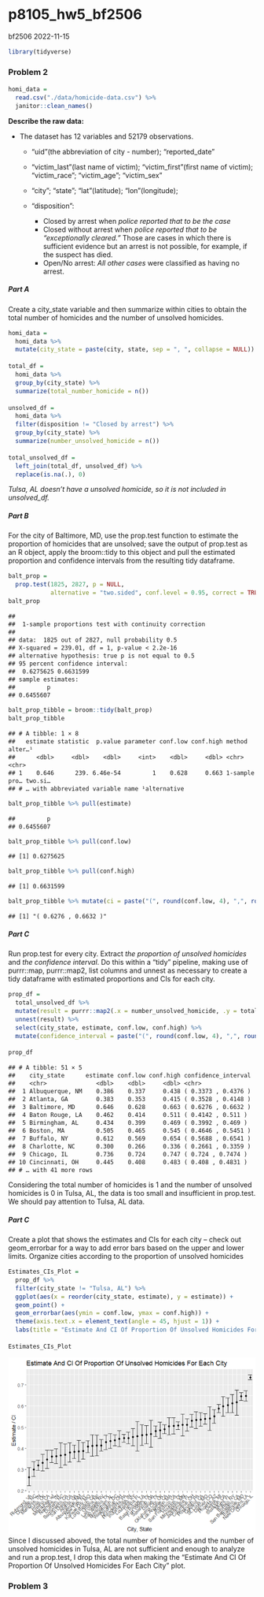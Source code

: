 p8105_hw5_bf2506
================
bf2506
2022-11-15

``` r
library(tidyverse)
```

### Problem 2

``` r
homi_data = 
  read.csv("./data/homicide-data.csv") %>%
  janitor::clean_names()
```

**Describe the raw data:**

- The dataset has 12 variables and 52179 observations.

  - “uid”(the abbreviation of city - number); “reported_date”

  - “victim_last”(last name of victim); “victim_first”(first name of
    victim); “victim_race”; “victim_age”; “victim_sex”

  - “city”; “state”; “lat”(latitude); “lon”(longitude);

  - “disposition”:

    - Closed by arrest when *police reported that to be the case*
    - Closed without arrest when *police reported that to be
      “exceptionally cleared.”* Those are cases in which there is
      sufficient evidence but an arrest is not possible, for example, if
      the suspect has died.
    - Open/No arrest: *All other cases* were classified as having no
      arrest.

##### Part A

Create a city_state variable and then summarize within cities to obtain
the total number of homicides and the number of unsolved homicides.

``` r
homi_data = 
  homi_data %>% 
  mutate(city_state = paste(city, state, sep = ", ", collapse = NULL))

total_df = 
  homi_data %>% 
  group_by(city_state) %>% 
  summarize(total_number_homicide = n())

unsolved_df = 
  homi_data %>%
  filter(disposition != "Closed by arrest") %>% 
  group_by(city_state) %>% 
  summarize(number_unsolved_homicide = n())

total_unsolved_df = 
  left_join(total_df, unsolved_df) %>% 
  replace(is.na(.), 0)
```

*Tulsa, AL doesn’t have a unsolved homicide, so it is not included in
unsolved_df.*

##### Part B

For the city of Baltimore, MD, use the prop.test function to estimate
the proportion of homicides that are unsolved; save the output of
prop.test as an R object, apply the broom::tidy to this object and pull
the estimated proportion and confidence intervals from the resulting
tidy dataframe.

``` r
balt_prop = 
  prop.test(1825, 2827, p = NULL, 
            alternative = "two.sided", conf.level = 0.95, correct = TRUE)
balt_prop
```

    ## 
    ##  1-sample proportions test with continuity correction
    ## 
    ## data:  1825 out of 2827, null probability 0.5
    ## X-squared = 239.01, df = 1, p-value < 2.2e-16
    ## alternative hypothesis: true p is not equal to 0.5
    ## 95 percent confidence interval:
    ##  0.6275625 0.6631599
    ## sample estimates:
    ##         p 
    ## 0.6455607

``` r
balt_prop_tibble = broom::tidy(balt_prop)
balt_prop_tibble
```

    ## # A tibble: 1 × 8
    ##   estimate statistic  p.value parameter conf.low conf.high method        alter…¹
    ##      <dbl>     <dbl>    <dbl>     <int>    <dbl>     <dbl> <chr>         <chr>  
    ## 1    0.646      239. 6.46e-54         1    0.628     0.663 1-sample pro… two.si…
    ## # … with abbreviated variable name ¹​alternative

``` r
balt_prop_tibble %>% pull(estimate)
```

    ##         p 
    ## 0.6455607

``` r
balt_prop_tibble %>% pull(conf.low)
```

    ## [1] 0.6275625

``` r
balt_prop_tibble %>% pull(conf.high)
```

    ## [1] 0.6631599

``` r
balt_prop_tibble %>% mutate(ci = paste("(", round(conf.low, 4), ",", round(conf.high, 4), ")")) %>% pull(ci)
```

    ## [1] "( 0.6276 , 0.6632 )"

##### Part C

Run prop.test for every city. Extract *the proportion of unsolved
homicides* and *the confidence interval*. Do this within a “tidy”
pipeline, making use of purrr::map, purrr::map2, list columns and unnest
as necessary to create a tidy dataframe with estimated proportions and
CIs for each city.

``` r
prop_df = 
  total_unsolved_df %>% 
  mutate(result = purrr::map2(.x = number_unsolved_homicide, .y = total_number_homicide, ~broom::tidy(prop.test(x = .x, n = .y, alternative = "two.sided", conf.level = 0.95, correct = TRUE)))) %>% 
  unnest(result) %>% 
  select(city_state, estimate, conf.low, conf.high) %>% 
  mutate(confidence_interval = paste("(", round(conf.low, 4), ",", round(conf.high, 4), ")"))

prop_df
```

    ## # A tibble: 51 × 5
    ##    city_state      estimate conf.low conf.high confidence_interval
    ##    <chr>              <dbl>    <dbl>     <dbl> <chr>              
    ##  1 Albuquerque, NM    0.386    0.337     0.438 ( 0.3373 , 0.4376 )
    ##  2 Atlanta, GA        0.383    0.353     0.415 ( 0.3528 , 0.4148 )
    ##  3 Baltimore, MD      0.646    0.628     0.663 ( 0.6276 , 0.6632 )
    ##  4 Baton Rouge, LA    0.462    0.414     0.511 ( 0.4142 , 0.511 ) 
    ##  5 Birmingham, AL     0.434    0.399     0.469 ( 0.3992 , 0.469 ) 
    ##  6 Boston, MA         0.505    0.465     0.545 ( 0.4646 , 0.5451 )
    ##  7 Buffalo, NY        0.612    0.569     0.654 ( 0.5688 , 0.6541 )
    ##  8 Charlotte, NC      0.300    0.266     0.336 ( 0.2661 , 0.3359 )
    ##  9 Chicago, IL        0.736    0.724     0.747 ( 0.724 , 0.7474 ) 
    ## 10 Cincinnati, OH     0.445    0.408     0.483 ( 0.408 , 0.4831 ) 
    ## # … with 41 more rows

Considering the total number of homicides is 1 and the number of
unsolved homicides is 0 in Tulsa, AL, the data is too small and
insufficient in prop.test. We should pay attention to Tulsa, AL data.

##### Part C

Create a plot that shows the estimates and CIs for each city – check out
geom_errorbar for a way to add error bars based on the upper and lower
limits. Organize cities according to the proportion of unsolved
homicides

``` r
Estimates_CIs_Plot = 
  prop_df %>% 
  filter(city_state != "Tulsa, AL") %>% 
  ggplot(aes(x = reorder(city_state, estimate), y = estimate)) + 
  geom_point() +
  geom_errorbar(aes(ymin = conf.low, ymax = conf.high)) +
  theme(axis.text.x = element_text(angle = 45, hjust = 1)) +
  labs(title = "Estimate And CI Of Proportion Of Unsolved Homicides For Each City", x = "City, State", y = "Estimate / CI")

Estimates_CIs_Plot
```

![](p8105_hw5_bf2506_files/figure-gfm/unnamed-chunk-4-1.png)<!-- -->
Since I discussed aboved, the total number of homicides and the number
of unsolved homicides in Tulsa, AL are not sufficient and enough to
analyze and run a prop.test, I drop this data when making the “Estimate
And CI Of Proportion Of Unsolved Homicides For Each City” plot.

### Problem 3
